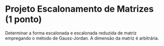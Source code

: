 # Projeto Escalonamento de Matrizes (1 ponto)
Determinar a forma escalonada e escalonada reduzida de matriz empregando o método de Gauss-Jordan. A dimensão da matriz é arbitrária.
